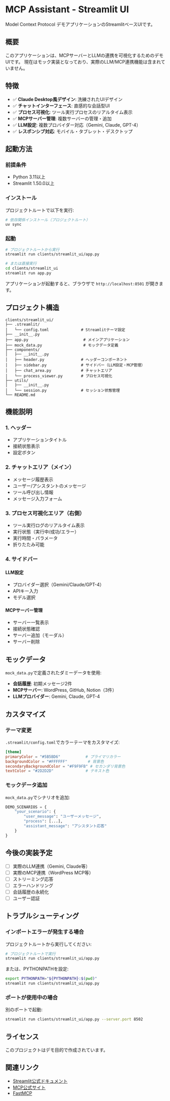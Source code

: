 # MCP Assistant - Streamlit UI

Model Context Protocol デモアプリケーションのStreamlitベースUIです。

## 概要

このアプリケーションは、MCPサーバーとLLMの連携を可視化するためのデモUIです。
現在はモック実装となっており、実際のLLM/MCP連携機能は含まれていません。

## 特徴

- ✅ **Claude Desktop風デザイン**: 洗練されたUIデザイン
- ✅ **チャットインターフェース**: 直感的な会話型UI
- ✅ **プロセス可視化**: ツール実行プロセスのリアルタイム表示
- ✅ **MCPサーバー管理**: 複数サーバーの管理・追加
- ✅ **LLM設定**: 複数プロバイダー対応（Gemini, Claude, GPT-4）
- ✅ **レスポンシブ対応**: モバイル・タブレット・デスクトップ

## 起動方法

### 前提条件

- Python 3.11以上
- Streamlit 1.50.0以上

### インストール

プロジェクトルートで以下を実行:

```bash
# 依存関係インストール（プロジェクトルート）
uv sync
```

### 起動

```bash
# プロジェクトルートから実行
streamlit run clients/streamlit_ui/app.py

# または直接実行
cd clients/streamlit_ui
streamlit run app.py
```

アプリケーションが起動すると、ブラウザで `http://localhost:8501` が開きます。

## プロジェクト構造

```
clients/streamlit_ui/
├── .streamlit/
│   └── config.toml              # Streamlitテーマ設定
├── __init__.py
├── app.py                        # メインアプリケーション
├── mock_data.py                  # モックデータ定義
├── components/
│   ├── __init__.py
│   ├── header.py                # ヘッダーコンポーネント
│   ├── sidebar.py               # サイドバー（LLM設定・MCP管理）
│   ├── chat_area.py             # チャットエリア
│   └── process_viewer.py        # プロセス可視化
├── utils/
│   ├── __init__.py
│   └── session.py               # セッション状態管理
└── README.md
```

## 機能説明

### 1. ヘッダー

- アプリケーションタイトル
- 接続状態表示
- 設定ボタン

### 2. チャットエリア（メイン）

- メッセージ履歴表示
- ユーザー/アシスタントのメッセージ
- ツール呼び出し情報
- メッセージ入力フォーム

### 3. プロセス可視化エリア（右側）

- ツール実行ログのリアルタイム表示
- 実行状態（実行中/成功/エラー）
- 実行時間・パラメータ
- 折りたたみ可能

### 4. サイドバー

#### LLM設定

- プロバイダー選択（Gemini/Claude/GPT-4）
- APIキー入力
- モデル選択

#### MCPサーバー管理

- サーバー一覧表示
- 接続状態確認
- サーバー追加（モーダル）
- サーバー削除

## モックデータ

`mock_data.py`で定義されたダミーデータを使用:

- **会話履歴**: 初期メッセージ2件
- **MCPサーバー**: WordPress, GitHub, Notion（3件）
- **LLMプロバイダー**: Gemini, Claude, GPT-4

## カスタマイズ

### テーマ変更

`.streamlit/config.toml`でカラーテーマをカスタマイズ:

```toml
[theme]
primaryColor = "#5B5BD6"           # プライマリカラー
backgroundColor = "#FFFFFF"         # 背景色
secondaryBackgroundColor = "#F9F9FB" # セカンダリ背景色
textColor = "#2D2D2D"              # テキスト色
```

### モックデータ追加

`mock_data.py`でシナリオを追加:

```python
DEMO_SCENARIOS = {
    "your_scenario": {
        "user_message": "ユーザーメッセージ",
        "process": [...],
        "assistant_message": "アシスタント応答"
    }
}
```

## 今後の実装予定

- [ ] 実際のLLM連携（Gemini, Claude等）
- [ ] 実際のMCP連携（WordPress MCP等）
- [ ] ストリーミング応答
- [ ] エラーハンドリング
- [ ] 会話履歴の永続化
- [ ] ユーザー認証

## トラブルシューティング

### インポートエラーが発生する場合

プロジェクトルートから実行してください:

```bash
# プロジェクトルートで実行
streamlit run clients/streamlit_ui/app.py
```

または、PYTHONPATHを設定:

```bash
export PYTHONPATH="${PYTHONPATH}:$(pwd)"
streamlit run clients/streamlit_ui/app.py
```

### ポートが使用中の場合

別のポートで起動:

```bash
streamlit run clients/streamlit_ui/app.py --server.port 8502
```

## ライセンス

このプロジェクトはデモ目的で作成されています。

## 関連リンク

- [Streamlit公式ドキュメント](https://docs.streamlit.io/)
- [MCP公式サイト](https://modelcontextprotocol.io/)
- [FastMCP](https://github.com/jlowin/fastmcp)
